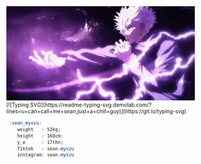 <img src ="gojo-satoru-hollow-purple.gif">
[![Typing SVG](https://readme-typing-svg.demolab.com/?lines=u+can+call+me+sean;just+a+chill+guy)](https://git.io/typing-svg)

```css
 .sean_myxzu:
    weight   : 52kg;
    height   : 168cm:
    y_o      : 17thn;
    Tiktok   : sean.myxzu
    instagram: sean.myxzu
```